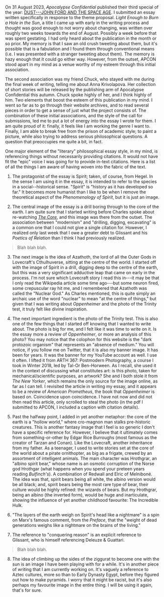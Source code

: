 ---
---

On 31 August 2023, *Apocalypse Confidential* published their third special of the year: [DUST---JOHN FORD AND THE SPACE AGE](). I submitted an essay written specifically in response to the theme proposal. *Light Enough to Burn a Hole in the Sun*, a title I came up with early in the writing process and thought was good enough to not worry about changing, was written over roughly two weeks towards the end of August. Possibly a week before that was spent gestating. I had only heard about the publication in the month or so prior. My memory is that I saw an old crush tweeting about them, but it's possible that is a fabulation and I found them through conventional means (i.e. I was presented with a stranger tweeting about them). The memory is hazy enough that it could go either way. However, from the outset, APCON stood apart in my mind as a venue worthy of my esteem through this initial association.

The second association was my friend Chuck, who stayed with me during the final week of writing, telling me about Anna Krivolapova. Her collection of short stories will be released by the publishing arm of Apocalypse Confidential this autumn. Chuck spoke highly of her, and I think highly of him. Two elements that boost the esteem of this publication in my mind. I went so far as to go through their website archives, and to read several pieces in order to get a sense of just what the project consists of. The combination of these initial associations, and the style of the call for submissions, led me to put a lot of energy into the essay I wrote for them. I am quite proud of it: finally, it feels like I am working the genre I want to. Finally, I am able to break free from the prison of academic style; to paint a picture, while also trying to address serious philosophical questions. A question that preoccupies me quite a bit, in fact.

One major element of the "literary" philosophical essay style, in my mind, is referencing things without necessarily providing citations. It would not have fit the "epic" voice I was going for to provide in-text citations. Here is a list of all the things I am aware of having woven into the fabric of the text.

1. The protagonist of the essay is Spirit; taken, of course, from Hegel. In the sense I am using it in the essay, it is intended to refer to the species in a social--historical sense. "Spirit" is "history as it has developed so far." It becomes more humanist than I like to be when I remove the theoretical aspect of the *Phenomenology of Spirit*, but it is just an image.

2. The central image of the essay is a drill boring through to the core of the earth. I am quite sure that I started writing before Charles spoke about re-watching [*The Core*](), and this image was there from the outset. The association between "modernism" and "drilling, digging, excavating" is a common one that I could not give a single citation for. However, I realized only last week that I owe a greater debt to Glissant and his *Poetics of Relation* than I think I had previously realized.

> Blah blah blah.

3. The next image is the idea of Azathoth, the lord of all the Outer Gods in Lovecraft's Cthulhuverse, sitting at the centre of the world. I started off with the image of Spirit in a drill, digging deep to the centre of the earth, but this was a very significant adductive leap that came on early in the process. I'm not sure which Lovecraft story I read this in---it may be that I only read the Wikipedia article some time ago---but some neuron fired, some crepuscular ray hit me, and I remembered that Azathoth was called the "Nuclear God." As Charles mentioned, this is quite simply an archaic use of the word "nuclear" to mean "at the centre of things," but given that I was writing about *Oppenheimer* and the photo of the Trinity test, it truly felt like divine inspiration.

4. The next important ingredient is the photo of the Trinity test. This is also one of the few things that I started off knowing that I wanted to write about. The photo is big for me, and I felt like it was time to write on it. Is the essay more a review of *Oppenheimer*, or more an analysis of this photo? You may notice that the colophon for this website is the "dark protozoic organism" that represents an "absence of medium." You will notice, if you follow me on Twitter, that it is also my banner image. It has been for years. It was the banner for my YouTube account as well. I use it often. I lifted it from ARTH 367: Postmodern Photography, a course I took in Winter 2018, led by Tal-Or Ben-Horween. As I recall, she used it in the context of discussing what constitutes art: is this photo, taken for mechanical/scientific purposes, an artwork? She and I both stole it from *The New Yorker*, which remains the only source for the image online, as far as I can tell. I revisited the article in writing my essay, and it appears to be a review of *American Prometheus*, the book that *Oppenheimer* is based on. Coincidence upon coincidence. I have not now and did not then read this article, only scrolled to steal the photo (in the pdf I submitted to APCON, I included a caption with citation details).

5. Past the halfway point, I added in yet another metaphor: the core of the earth is a "hollow world," where cro-magnon man stalks pre-historic creatures. This is another fantasy image that I feel is so generic I don't have a specific reference for. However, I believe that it ultimately comes from something-or-other by Edgar Rice Burroughs (most famous as the creator of Tarzan and Conan). Like the Lovecraft, another inheritance from my father. As a teenager, I used to write stories set at the core of the world about a pirate ornithopter, as big as a frigate, crewed by an assortment of intelligent animals. The main character was Hrothgrar, an "albino spirit bear," whose name is an osmotic corruption of the Norse god Hrothgar (what happens when you spend your preteen years reading *Bulfinch's*). A combination of Redwall and Elric of Melniboné. The idea was that, spirit bears being all white, the albino version would be all black; and, spirit bears being the most rare type of bear, their culture would be highly refined: the wizards of bears. But my Hrothgrar, being an albino (the inverted form), would be huge and inarticulate, showing the influence of yet another childhood favourite: The Incredible Hulk.

6. "The layers of the earth weigh on Spirit's head like a nightmare" is a spin on Marx's famous comment, from the *Preface*, that the "weight of dead generations weighs like a nightmare on the brains of the living."

7. The reference to "conquering reason" is an explicit reference to Glissant, who is himself referencing Deleuze \& Guattari.

> Blah blah blah.

8. The idea of climbing up the sides of the ziggurat to become one with the sun is an image I have been playing with for a while. It's in another piece of writing that I am currently working on. It's vaguely a reference to Aztec cultures, more so than to Early Dynasty Egypt, before they figured out how to make pyramids. I worry that it might be racist, but it's also perhaps my favourite image in the entire thing. I will be using it again, that's for sure.

